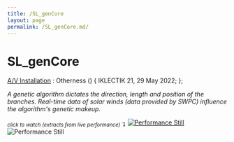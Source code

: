 ```yaml
---
title: /SL_genCore
layout: page
permalink: /SL_genCore.md/
---
```


# SL_genCore

<ins>A/V Installation</ins> : Otherness () {
  IKLECTIK 21, 29 May 2022;
};


*A genetic algorithm dictates the direction, length and position of the branches. Real-time data of solar winds (data provided by SWPC) influence the algorithm's genetic makeup.*

<sub>*click to watch (extracts from live performance) ↴*</sub>
[<img alt="Performance Still" class="centered-image" src="/pb.github.io/images/sl1.png" />](https://youtu.be/uyeMt_ax4h0)
<img alt="Performance Still" class="centered-image" src="/pb.github.io/images/sl2.png" />
